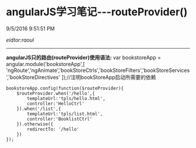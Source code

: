 # angularJS学习笔记---routeProvider() #

9/5/2016 9:51:51 PM 

*eidtor:raoul*

----------

**angularJS只的路由(routeProvider)使用语法:**
	var bookstoreApp = angular.module('bookstoreApp',[
		'ngRoute','ngAnimate','bookStoreCtrls','bookStoreFilters','bookStoreServices','bookStoreDirectives'
	]);//注明bookStoreApp启动所需要的依赖

	bookstoreApp.config(function($routeProvider){
		$routeProvider.when('/hello',{
			templateUrl:'tpls/hello.html',
			controller:'HelloCtrl'
		}).when('/list',{
			templateUrl:'tpls/list.html',
			controller:'BooklistCtrl'
		}).otherwise({
			redirectTo: '/hello'
		})
	});